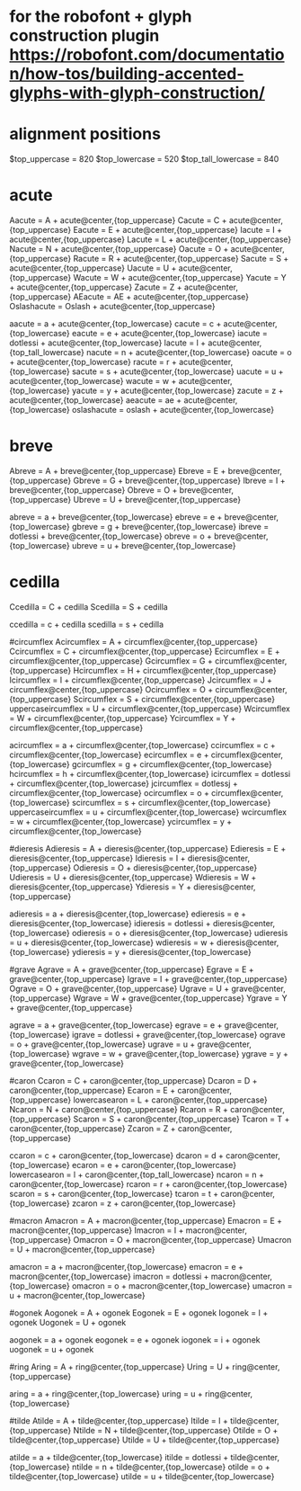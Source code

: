 # for the robofont + glyph construction plugin https://robofont.com/documentation/how-tos/building-accented-glyphs-with-glyph-construction/

# alignment positions
$top_uppercase = 820
$top_lowercase = 520
$top_tall_lowercase = 840

# acute
Aacute = A + acute@center,{top_uppercase}
Cacute = C + acute@center,{top_uppercase}
Eacute = E + acute@center,{top_uppercase}
Iacute = I + acute@center,{top_uppercase}
Lacute = L + acute@center,{top_uppercase}
Nacute = N + acute@center,{top_uppercase}
Oacute = O + acute@center,{top_uppercase}
Racute = R + acute@center,{top_uppercase}
Sacute = S + acute@center,{top_uppercase}
Uacute = U + acute@center,{top_uppercase}
Wacute = W + acute@center,{top_uppercase}
Yacute = Y + acute@center,{top_uppercase}
Zacute = Z + acute@center,{top_uppercase}
AEacute = AE + acute@center,{top_uppercase}
Oslashacute = Oslash + acute@center,{top_uppercase}

aacute = a + acute@center,{top_lowercase}
cacute = c + acute@center,{top_lowercase}
eacute = e + acute@center,{top_lowercase}
iacute = dotlessi + acute@center,{top_lowercase}
lacute = l + acute@center,{top_tall_lowercase}
nacute = n + acute@center,{top_lowercase}
oacute = o + acute@center,{top_lowercase}
racute = r + acute@center,{top_lowercase}
sacute = s + acute@center,{top_lowercase}
uacute = u + acute@center,{top_lowercase}
wacute = w + acute@center,{top_lowercase}
yacute = y + acute@center,{top_lowercase}
zacute = z + acute@center,{top_lowercase}
aeacute = ae + acute@center,{top_lowercase}
oslashacute = oslash + acute@center,{top_lowercase}


# breve
Abreve = A + breve@center,{top_uppercase}
Ebreve = E + breve@center,{top_uppercase}
Gbreve = G + breve@center,{top_uppercase}
Ibreve = I + breve@center,{top_uppercase}
Obreve = O + breve@center,{top_uppercase}
Ubreve = U + breve@center,{top_uppercase}

abreve = a + breve@center,{top_lowercase}
ebreve = e + breve@center,{top_lowercase}
gbreve = g + breve@center,{top_lowercase}
ibreve = dotlessi + breve@center,{top_lowercase}
obreve = o + breve@center,{top_lowercase}
ubreve = u + breve@center,{top_lowercase}


# cedilla
Ccedilla = C + cedilla
Scedilla = S + cedilla

ccedilla = c + cedilla
scedilla = s + cedilla

#circumflex
Acircumflex = A + circumflex@center,{top_uppercase}
Ccircumflex = C + circumflex@center,{top_uppercase}
Ecircumflex = E + circumflex@center,{top_uppercase}
Gcircumflex = G + circumflex@center,{top_uppercase}
Hcircumflex = H + circumflex@center,{top_uppercase}
Icircumflex = I + circumflex@center,{top_uppercase}
Jcircumflex = J + circumflex@center,{top_uppercase}
Ocircumflex = O + circumflex@center,{top_uppercase}
Scircumflex = S + circumflex@center,{top_uppercase}
uppercaseircumflex = U + circumflex@center,{top_uppercase}
Wcircumflex = W + circumflex@center,{top_uppercase}
Ycircumflex = Y + circumflex@center,{top_uppercase}

acircumflex = a + circumflex@center,{top_lowercase}
ccircumflex = c + circumflex@center,{top_lowercase}
ecircumflex = e + circumflex@center,{top_lowercase}
gcircumflex = g + circumflex@center,{top_lowercase}
hcircumflex = h + circumflex@center,{top_lowercase}
icircumflex = dotlessi + circumflex@center,{top_lowercase}
jcircumflex = dotlessj + circumflex@center,{top_lowercase}
ocircumflex = o + circumflex@center,{top_lowercase}
scircumflex = s + circumflex@center,{top_lowercase}
uppercaseircumflex = u + circumflex@center,{top_lowercase}
wcircumflex = w + circumflex@center,{top_lowercase}
ycircumflex = y + circumflex@center,{top_lowercase}


#dieresis
Adieresis = A + dieresis@center,{top_uppercase}
Edieresis = E + dieresis@center,{top_uppercase}
Idieresis = I + dieresis@center,{top_uppercase}
Odieresis = O + dieresis@center,{top_uppercase}
Udieresis = U + dieresis@center,{top_uppercase}
Wdieresis = W + dieresis@center,{top_uppercase}
Ydieresis = Y + dieresis@center,{top_uppercase}

adieresis = a + dieresis@center,{top_lowercase}
edieresis = e + dieresis@center,{top_lowercase}
idieresis = dotlessi + dieresis@center,{top_lowercase}
odieresis = o + dieresis@center,{top_lowercase}
udieresis = u + dieresis@center,{top_lowercase}
wdieresis = w + dieresis@center,{top_lowercase}
ydieresis = y + dieresis@center,{top_lowercase}


#grave
Agrave = A + grave@center,{top_uppercase}
Egrave = E + grave@center,{top_uppercase}
Igrave = I + grave@center,{top_uppercase}
Ograve = O + grave@center,{top_uppercase}
Ugrave = U + grave@center,{top_uppercase}
Wgrave = W + grave@center,{top_uppercase}
Ygrave = Y + grave@center,{top_uppercase}

agrave = a + grave@center,{top_lowercase}
egrave = e + grave@center,{top_lowercase}
igrave = dotlessi + grave@center,{top_lowercase}
ograve = o + grave@center,{top_lowercase}
ugrave = u + grave@center,{top_lowercase}
wgrave = w + grave@center,{top_lowercase}
ygrave = y + grave@center,{top_lowercase}


#caron
Ccaron = C + caron@center,{top_uppercase}
Dcaron = D + caron@center,{top_uppercase}
Ecaron = E + caron@center,{top_uppercase}
lowercasearon = L + caron@center,{top_uppercase}
Ncaron = N + caron@center,{top_uppercase}
Rcaron = R + caron@center,{top_uppercase}
Scaron = S + caron@center,{top_uppercase}
Tcaron = T + caron@center,{top_uppercase}
Zcaron = Z + caron@center,{top_uppercase}

ccaron = c + caron@center,{top_lowercase}
dcaron = d + caron@center,{top_lowercase}
ecaron = e + caron@center,{top_lowercase}
lowercasearon = l + caron@center,{top_tall_lowercase}
ncaron = n + caron@center,{top_lowercase}
rcaron = r + caron@center,{top_lowercase}
scaron = s + caron@center,{top_lowercase}
tcaron = t + caron@center,{top_lowercase}
zcaron = z + caron@center,{top_lowercase}


#macron
Amacron = A + macron@center,{top_uppercase}
Emacron = E + macron@center,{top_uppercase}
Imacron = I + macron@center,{top_uppercase}
Omacron = O + macron@center,{top_uppercase}
Umacron = U + macron@center,{top_uppercase}

amacron = a + macron@center,{top_lowercase}
emacron = e + macron@center,{top_lowercase}
imacron = dotlessi + macron@center,{top_lowercase}
omacron = o + macron@center,{top_lowercase}
umacron = u + macron@center,{top_lowercase}


#ogonek
Aogonek = A + ogonek
Eogonek = E + ogonek
Iogonek = I + ogonek
Uogonek = U + ogonek

aogonek = a + ogonek
eogonek = e + ogonek
iogonek = i + ogonek
uogonek = u + ogonek


#ring
Aring = A + ring@center,{top_uppercase}
Uring = U + ring@center,{top_uppercase}

aring = a + ring@center,{top_lowercase}
uring = u + ring@center,{top_lowercase}


#tilde
Atilde = A + tilde@center,{top_uppercase}
Itilde = I + tilde@center,{top_uppercase}
Ntilde = N + tilde@center,{top_uppercase}
Otilde = O + tilde@center,{top_uppercase}
Utilde = U + tilde@center,{top_uppercase}

atilde = a + tilde@center,{top_lowercase}
itilde = dotlessi + tilde@center,{top_lowercase}
ntilde = n + tilde@center,{top_lowercase}
otilde = o + tilde@center,{top_lowercase}
utilde = u + tilde@center,{top_lowercase}
